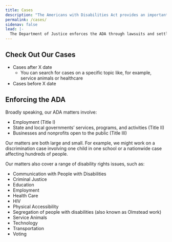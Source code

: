 ```yaml
---
title: Cases
description: "The Americans with Disabilities Act provides an important tool to fight discrimination: filing a complaint with an appropriate federal agency.  This page outlines the steps to get you started."
permalink: /cases/
sidenav: false
lead: |-
  The Department of Justice enforces the ADA through lawsuits and settlement agreements to achieve greater access, inclusion, and equal opportunity for people with disabilities.
---
```

## Check Out Our Cases  

- Cases after X date
  - You can search for cases on a specific topic like, for example, service animals or healthcare
- Cases before X date

## Enforcing the ADA  

Broadly speaking, our ADA matters involve:

- Employment (Title I)
- State and local governments’ services, programs, and activities (Title II)
- Businesses and nonprofits open to the public (Title III)  

Our matters are both large and small.  For example, we might work on a discrimination case involving one child in one school or a nationwide case affecting hundreds of people.  

Our matters also cover a range of disability rights issues, such as:  

- Communication with People with Disabilities
- Criminal Justice
- Education
- Employment
- Health Care
- HIV
- Physical Accessibility
- Segregation of people with disabilities (also known as Olmstead work)
- Service Animals
- Technology
- Transportation
- Voting
